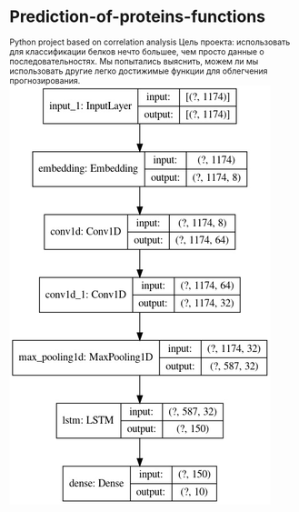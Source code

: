# Prediction-of-proteins-functions
Python project based on correlation analysis
Цель проекта: использовать для классификации белков нечто большее, чем просто данные о последовательностях.
Мы попытались выяснить, можем ли мы использовать другие легко достижимые функции для облегчения прогнозирования.
![model_plot.png](model_plot.png)
